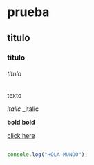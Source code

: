 # prueba
## titulo
### titulo
###### titulo

texto

*italic*
_italic

**bold**
__bold__

[click here](http://github.com)

```javascript

console.log("HOLA MUNDO");

```
